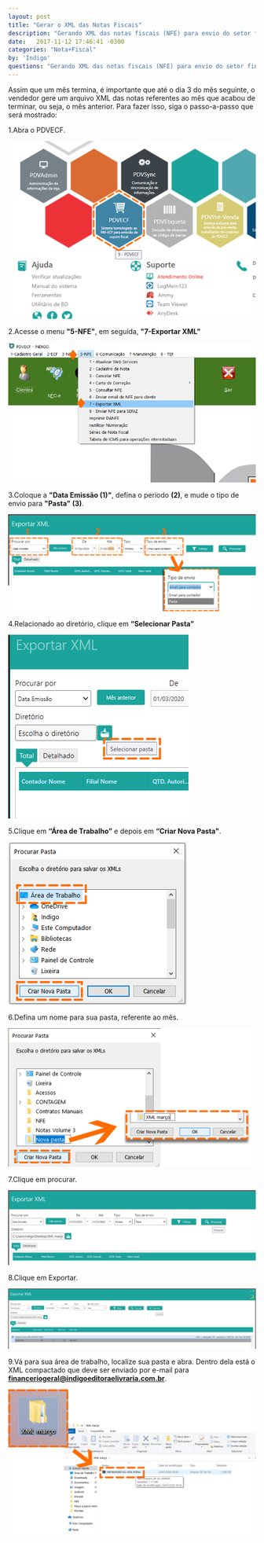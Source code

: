 ```yaml
---
layout: post
title: "Gerar o XML das Notas Fiscais"
description: "Gerando XML das notas fiscais (NFE) para envio do setor financeiro"
date:   2017-11-12 17:46:41 -0300
categories: "Nota+Fiscal"
by: 'Indigo'
questions: "Gerando XML das notas fiscais (NFE) para envio do setor financeiro"
---
```


Assim que um mês termina, é importante que até o dia 3 do mês seguinte, o vendedor gere um arquivo XML das notas referentes ao mês que acabou de terminar, ou seja, o mês anterior. Para fazer isso, siga o passo-a-passo que será mostrado:

1.Abra o PDVECF.

  ![](../../assets/img/notasfiscais/-02/01.png)

2.Acesse o menu **"5-NFE"**, em seguida, **"7-Exportar XML"**

  ![](../../assets/img/notasfiscais/-02/02.png)

3.Coloque a **"Data Emissão (1)"**, defina o periodo **(2)**, e mude o tipo de envio para **"Pasta" (3)**.

  ![](../../assets/img/notasfiscais/-02/03.png)

4.Relacionado ao diretório, clique em **“Selecionar Pasta”**

  ![](../../assets/img/notasfiscais/-02/04.png)

5.Clique em **“Área de Trabalho”** e depois em **“Criar Nova Pasta"**.

  ![](../../assets/img/notasfiscais/-02/05.png)

6.Defina um nome para sua pasta, referente ao mês.

  ![](../../assets/img/notasfiscais/-02/06.1.png)

7.Clique em procurar.

  ![](../../assets/img/notasfiscais/-02/07.gif)

8.Clique em Exportar.

  ![](../../assets/img/notasfiscais/-02/08.gif)

9.Vá para sua área de trabalho, localize sua pasta e abra. Dentro dela está o XML compactado que deve ser enviado por e-mail para **financeriogeral@indigoeditoraelivraria.com.br**.

  ![](../../assets/img/notasfiscais/-02/09.png)
